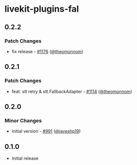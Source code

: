 # livekit-plugins-fal

## 0.2.2

### Patch Changes

- fix release - [#1176](https://github.com/livekit/agents/pull/1176) ([@theomonnom](https://github.com/theomonnom))

## 0.2.1

### Patch Changes

- feat: stt retry & stt.FallbackAdapter - [#1114](https://github.com/livekit/agents/pull/1114) ([@theomonnom](https://github.com/theomonnom))

## 0.2.0

### Minor Changes

- initial version - [#991](https://github.com/livekit/agents/pull/991) ([@jayeshp19](https://github.com/jayeshp19))

## 0.1.0

- Initial release
